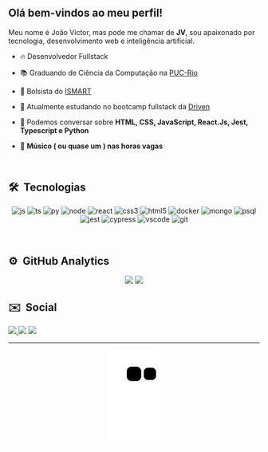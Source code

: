 ## Olá bem-vindos ao meu perfil!

Meu nome é João Victor, mas pode me chamar de **JV**, sou apaixonado por tecnologia, desenvolvimento web e inteligência artificial. 

- 🔥 Desenvolvedor Fullstack

- 📚 Graduando de Ciência da Computação na [PUC-Rio](http://www.inf.puc-rio.br/)

- 📔 Bolsista do [ISMART](https://www.ismart.org.br/)

- 🌱 Atualmente estudando no bootcamp fullstack da [Driven](https://driven.com.br/)

- 💬 Podemos conversar sobre **HTML, CSS, JavaScript, React.Js, Jest, Typescript e Python**

- 🎵 **Músico ( ou quase um ) nas horas vagas**


<br>

## 🛠 &nbsp;Tecnologias

 <div align="center" >
  <img alt="js" height="50" width="50" src="https://cdn.jsdelivr.net/gh/devicons/devicon/icons/javascript/javascript-original.svg">
  <img alt="ts" height="50" width="50" src="https://cdn.jsdelivr.net/gh/devicons/devicon/icons/typescript/typescript-plain.svg">
  <img alt="py" height="50" width="50" src="https://cdn.jsdelivr.net/gh/devicons/devicon/icons/python/python-original.svg">
  <img alt="node" height="50" width="50" src="https://cdn.jsdelivr.net/gh/devicons/devicon/icons/nodejs/nodejs-original.svg">
  <img alt="react" height="50" width="50" src="https://cdn.jsdelivr.net/gh/devicons/devicon/icons/react/react-original.svg">
  <img alt="css3" height="50" width="50" src="https://cdn.jsdelivr.net/gh/devicons/devicon/icons/css3/css3-original.svg">
  <img alt="html5" height="50" width="50" src="https://cdn.jsdelivr.net/gh/devicons/devicon/icons/html5/html5-original.svg">
  <img alt="docker" height="50" width="50" src="https://cdn.jsdelivr.net/gh/devicons/devicon/icons/docker/docker-original.svg">
  <img alt="mongo" height="50" width="50" src=https://cdn.jsdelivr.net/gh/devicons/devicon/icons/mongodb/mongodb-original.svg>
  <img alt="psql" height="50" width="50" src="https://cdn.jsdelivr.net/gh/devicons/devicon/icons/postgresql/postgresql-plain.svg">
  <img alt="jest" height="50" width="50" src="https://cdn.jsdelivr.net/gh/devicons/devicon/icons/jest/jest-plain.svg">
  <img alt="cypress" height="50" width="50" src="https://miro.medium.com/max/364/0*JAWNOBEDxJLXxHUj.png">
  <img alt="vscode" height="50" width="50" src="https://cdn.jsdelivr.net/gh/devicons/devicon/icons/vscode/vscode-original.svg">
  <img alt="git" height="50" width="50" src="https://cdn.jsdelivr.net/gh/devicons/devicon/icons/git/git-original.svg">  

 </div>
<br>

<br>

## ⚙️ &nbsp;GitHub Analytics

<div align="center">
  <img height="180em" src="https://github-readme-stats.vercel.app/api?username=jvsfrancisco&show_icons=true&theme=dark&include_all_commits=false&count_private=true"/>
  <img height="180em" src="https://github-readme-stats.vercel.app/api/top-langs/?username=jvsfrancisco&layout=compact&langs_count=7&theme=dark"/>
</div>

## ✉️ &nbsp;Social
<div>
    <a href="mailto:jvictor.franci@gmail.com" target="_blank"> <img src="https://img.shields.io/badge/Gmail-E4400F?style=for-the-badge&logo=gmail&logoColor=white" target="_blank"> </a>
    <a href="https://www.instagram.com/Victr_francixx/" target="_blank"> <img src="https://img.shields.io/badge/Instagram-E4405F?style=for-the-badge&logo=instagram&logoColor=white" target="_blank"></a>
    <a href="https://www.linkedin.com/in/jvsfrancisco/" target="_blank"> <img src="https://img.shields.io/badge/LinkedIn-0077B5?style=for-the-badge&logo=linkedin&logoColor=white" target="_blank"></a>
</div>
  
---
<div align="center">
 <img src="https://github.com/jvsfrancisco/jvsfrancisco/blob/output/github-contribution-grid-snake.svg" />
</div>
    
    
